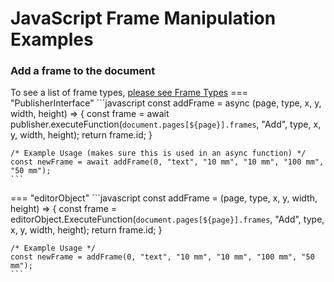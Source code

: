 # JavaScript Frame Manipulation Examples

### Add a frame to the document
To see a list of frame types, [please see Frame Types](types/index.md)
=== "PublisherInterface"
    ```javascript
    const addFrame = async (page, type, x, y, width, height) => {
      const frame = await publisher.executeFunction(`document.pages[${page}].frames`, "Add", type, x, y, width, height);
      return frame.id;
    }

    /* Example Usage (makes sure this is used in an async function) */
    const newFrame = await addFrame(0, "text", "10 mm", "10 mm", "100 mm", "50 mm");
    ```
=== "editorObject"
    ```javascript
    const addFrame = (page, type, x, y, width, height) => {
      const frame = editorObject.ExecuteFunction(`document.pages[${page}].frames`, "Add", type, x, y, width, height);
      return frame.id;
    }

    /* Example Usage */
    const newFrame = addFrame(0, "text", "10 mm", "10 mm", "100 mm", "50 mm");
    ```